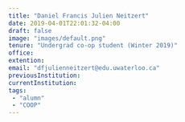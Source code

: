 ```yaml
---
title: "Daniel Francis Julien Neitzert"
date: 2019-04-01T22:01:32-04:00
draft: false
image: "images/default.png"
tenure: "Undergrad co-op student (Winter 2019)"
office:
extention:
email: "dfjulienneitzert@edu.uwaterloo.ca"
previousInstitution: 
currentInstitution:
tags: 
 - "alumn"
 - "COOP"
---
```

